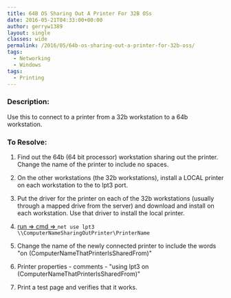 ```yaml
---
title: 64B OS Sharing Out A Printer For 32B OSs
date: 2016-05-21T04:33:00+00:00
author: gerryw1389
layout: single
classes: wide
permalink: /2016/05/64b-os-sharing-out-a-printer-for-32b-oss/
tags:
  - Networking
  - Windows
tags:
  - Printing
---
```

<!--more-->

### Description:

Use this to connect to a printer from a 32b workstation to a 64b workstation.


### To Resolve:

1. Find out the 64b (64 bit processor) workstation sharing out the printer. Change the name of the printer to include no spaces.

2. On the other workstations (the 32b workstations), install a LOCAL printer on each workstation to the to lpt3 port.

3. Put the driver for the printer on each of the 32b workstations (usually through a mapped drive from the server) and download and install on each workstation. Use that driver to install the local printer.

4. [run => cmd => ](https://automationadmin.com/2016/05/command-prompt-overview/) `net use lpt3 \\ComputerNameSharingOutPrinter\PrinterName`

5. Change the name of the newly connected printer to include the words "on (ComputerNameThatPrinterIsSharedFrom)"

6. Printer properties - comments - "using lpt3 on (ComputerNameThatPrinterIsSharedFrom)"

7. Print a test page and verifies that it works.